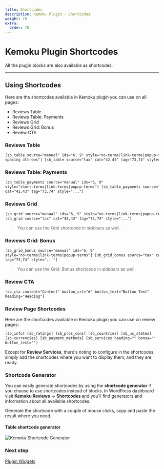 ```yaml
---
title: Shortcodes
description: Kemoku Plugin - Shortcodes
weight: 70
extra:
  order: 70
---
```


# Kemoku Plugin Shortcodes

All the plugin blocks are also available as shortcodes.

---

## Using Shortcodes

Here are the shortcodes available in Kemoku plugin you can use on all pages:

- Reviews Table
- Reviews Table: Payments
- Reviews Grid
- Reviews Grid: Bonus
- Review CTA

### Reviews Table

```html
[sb_table source="manual" ids="6, 9" style="no-terms|link-terms|popup-terms
spacing altrows"] [sb_table source="tax" cat="42,43" tag="73,74" style="..."]
```

### Reviews Table: Payments

```html
[sb_table_payments source="manual" ids="6, 9"
style="short-terms|link-terms|popup-terms"] [sb_table_payments source="tax"
cat="42,43" tag="73,74" style="..."]
```

### Reviews Grid

```html
[sb_grid source="manual" ids="6, 9" style="no-terms|link-terms|popup-terms"]
[sb_grid source="tax" cat="42,43" tag="73,74" style="..."]
```

> You can use the Grid shortcode in sidebars as well.

### Reviews Grid: Bonus

```html
[sb_grid_bonus source="manual" ids="6, 9"
style="no-terms|link-terms|popup-terms"] [sb_grid_bonus source="tax" cat="42,43"
tag="73,74" style="..."]
```

> You can use the Grid: Bonus shortcode in sidebars as well.

### Review CTA

```html
[sb_cta content="Content" button_url="#" button_text="Button Text"
heading="Heading"]
```

### Review Page Shortcodes

Here are the shortcodes available in Kemoku plugin you can use on review pages:

```html
[sb_info] [sb_ratings] [sb_pros_cons] [sb_countries] [sb_us_states]
[sb_currencies] [sb_payment_methods] [sb_services heading="" bonus=""
button_text=""]
```

Except for **Review Services**, there's noting to configure in the shortcodes, simply add the shortcodes where you want to display them, and they are ready.

### Shortcode Generator

You can easily generate shortcodes by using the **shortcode generator** if you choose to use shortcodes instead of blocks. In WordPress dashboard visit **Kemoku Reviews** &#8594; **Shortcodes** and you'll find generators and information about all available shortcodes.

Generate the shortcode with a couple of mouse clicks, copy and paste the result where you need.

#### Table shortcode generator

![Kemoku Shortcode Generator](https://media.dinomatic.com/images/docs/kemoku/kemoku-shortcode-generator.png)

### Next step

[Plugin Widgets](/docs/kemoku/widgets/)
